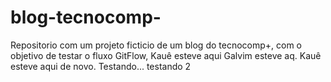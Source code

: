 # blog-tecnocomp-
Repositorio com um projeto ficticio de um blog do tecnocomp+, com o objetivo de testar o fluxo GitFlow, Kauê esteve aqui
Galvim esteve aq. Kauê esteve aqui de novo.
Testando...
testando 2

